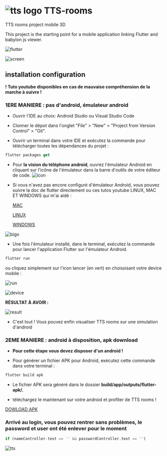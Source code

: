 # ![tts logo](https://user-images.githubusercontent.com/98839796/225055945-ebfe1a25-6cbf-45ca-a17f-f140cb37ad11.jpg) TTS-rooms

TTS rooms project mobile 3D

This project is the starting point for a mobile application linking Flutter and babylon js viewer.


![flutter](https://user-images.githubusercontent.com/98839796/229504122-11e8e71d-a013-4592-8255-d19ff40b4e4f.png)

![screen](https://user-images.githubusercontent.com/98839796/229516118-a47bd459-e14d-48d0-8006-d7b780792e0f.png)




## installation configuration

**! Tuto youtube disponibles en cas de mauvaise compréhension de la marche à suivre !**

### 1ERE MANIERE : pas d'android, émulateur android

- Ouvrir l'IDE au choix: Android Studio ou Visual Studio Code

- Clonner le dépot dans l'onglet "File" > "New" > "Project from Version Control" > "Git".

- Ouvrir un terminal dans votre IDE et exécutez la commande pour télécharger toutes les dépendances du projet :
``` dart
flutter packages get 
```

- Pour **la vision du téléphone android**, ouvrez l'émulateur Android en cliquant sur l'icône de l'émulateur dans la barre d'outils de votre éditeur de code.
![icon](https://user-images.githubusercontent.com/98839796/229757664-197e18a2-6d43-4f03-922e-97a37ed4ccc4.png)

- Si vous n'avez pas encore configuré d'émulateur Android, vous pouvez suivre la doc de flutter directement ou ces tutos youtube LINUX, MAC ET WINDOWS qui m'ai aidé :



  [MAC](https://www.google.com/search?q=install+emulator+android+studio+MAC&rlz=1C1ONGR_frCH1019CH1019&sxsrf=APwXEdfwiD9TRoXTwvuERFZu-S3ZcF8blQ:1680603711678&source=lnms&tbm=vid&sa=X&ved=2ahUKEwiDmfjZgJD-AhW0hP0HHQ9dCbAQ_AUoAXoECAEQAw&biw=1528&bih=752&dpr=1.25#fpstate=ive&vld=cid:7c5a4265,vid:hTk2DojxcEM)


  [LINUX](https://www.youtube.com/watch?v=9dTAzFYWD1A)

  [WINDOWS](https://www.google.com/search?q=install+emulator+android+studio&rlz=1C1ONGR_frCH1019CH1019&sxsrf=APwXEdff5VYB6qUzcPvEArfvSog0qT48CA:1680603526112&source=lnms&tbm=vid&sa=X&ved=2ahUKEwiFm7qBgJD-AhWSgv0HHT6iC-EQ_AUoAXoECAIQAw&biw=1528&bih=752&dpr=1.25#fpstate=ive&vld=cid:875d4812,vid:WkEf1fa1sn0)


![bigo](https://user-images.githubusercontent.com/98839796/229764814-ea3c17a7-6220-42c0-b5c4-40b3b2701943.png)


- Une fois l'émulateur installé, dans le terminal, exécutez la commande pour lancer l'application Flutter sur l'émulateur Android.
``` dart
flutter run
```

ou cliquez simplement sur l'icon lancer (en vert) en choissisant votre device mobile :

![run](https://user-images.githubusercontent.com/98839796/229765932-6a5d3dbb-aa0f-48e3-b5ac-863ffa345c63.png)

![device](https://user-images.githubusercontent.com/98839796/229765668-37919a39-993a-4efd-acd9-364e9134aca6.png)

**RÉSULTAT À AVOIR :**

![result](https://user-images.githubusercontent.com/98839796/229766241-b7914b99-8216-44d4-ae69-5c9128700499.png)

- C'est tout ! Vous pouvez enfin visualiser TTS rooms sur une simulation d'android

### 2EME MANIERE : android à disposition, apk download

- **Pour cette étape vous devez disposer d'un android !**

- Pour générer un fichier APK pour Android, exécutez cette commande dans votre terminal :
``` dart
flutter build apk
```
- Le fichier APK sera généré dans le dossier **build/app/outputs/flutter-apk/.**

- téléchargez le maintenant sur votre android et profiter de TTS rooms !

[DOWLOAD APK](https://www.youtube.com/watch?v=tdk3a92RX-0)

### Arrivé au login, vous pouvez rentrer sans problèmes, le password et user ont été enlever pour le moment

``` dart
if (nameController.text == '' && passwordController.text == '')
```

![tts](https://user-images.githubusercontent.com/98839796/225056344-a8877034-c4c7-4ab7-b63b-51cfe600eba0.png)
